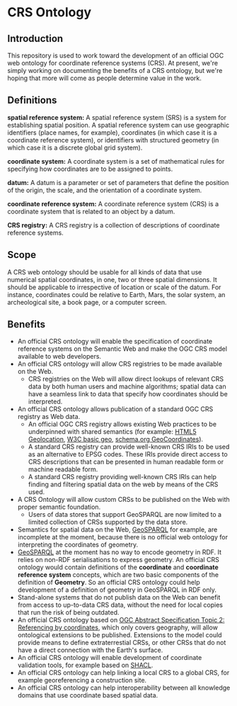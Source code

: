 # CRS Ontology

## Introduction
This repository is used to work toward the development of an official OGC web ontology for coordinate reference systems (CRS).
At present, we're simply working on documenting the benefits of a CRS ontology, but we're hoping that more will come as people determine value in the work.

## Definitions
**spatial reference system:** A spatial reference system (SRS) is a system for establishing spatial position. A spatial reference system can use geographic identifiers (place names, for example), coordinates (in which case it is a coordinate reference system), or identifiers with structured geometry (in which case it is a discrete global grid system).

**coordinate system:** A coordinate system is a set of mathematical rules for specifying how coordinates are to be assigned to points.

**datum:**
A datum is a parameter or set of parameters that define the position of the origin, the scale, and the orientation of a coordinate system.

**coordinate reference system:**
A coordinate reference system (CRS) is a coordinate system that is related to an object by a datum.

**CRS registry:** A CRS registry is a collection of descriptions of coordinate reference systems.

## Scope
A CRS web ontology should be usable for all kinds of data that use numerical spatial coordinates, in one, two or three spatial dimensions. It should be applicable to irrespective of location or scale of the datum. For instance, coordinates could be relative to Earth, Mars, the solar system, an archeological site, a book page, or a computer screen. 

## Benefits
- An official CRS ontology will enable the specification of coordinate reference systems on the Semantic Web and make the OGC CRS model available to web developers.
- An official CRS ontology will allow CRS registries to be made available on the Web.
  - CRS registries on the Web will allow direct lookups of relevant CRS data by both human users and machine algorithms; spatial data can have a seamless link to data that specify how coordinates should be interpreted.
- An official CRS ontology allows publication of a standard OGC CRS registry as Web data.
  - An official OGC CRS registry allows existing Web practices to be underpinned with shared semantics (for example: [HTML5 Geolocation](https://www.w3.org/TR/geolocation/), [W3C basic geo](https://www.w3.org/2003/01/geo/), [schema.org GeoCoordinates](https://schema.org/GeoCoordinates)).
  - A standard CRS registry can provide well-known CRS IRIs to be used as an alternative to EPSG codes. These IRIs provide direct access to CRS descriptions that can be presented in human readable form or machine readable form.
  - A standard CRS registry providing well-known CRS IRIs can help finding and filtering spatial data on the web by means of the CRS used.
- A CRS Ontology will allow custom CRSs to be published on the Web with proper semantic foundation.
  - Users of data stores that support GeoSPARQL are now limited to a limited collection of CRSs supported by the data store.
- Semantics for spatial data on the Web, [GeoSPARQL](https://www.ogc.org/standard/geosparql/) for example, are incomplete at the moment, because there is no official web ontology for interpreting the coordinates of geometry.
- [GeoSPARQL](https://www.ogc.org/standard/geosparql/) at the moment has no way to encode geometry in RDF. It relies on non-RDF serialisations to express geometry. An official CRS ontology would contain definitions of the **coordinate** and **coordinate reference system** concepts, which are two basic components of the definition of **Geometry**. So an official CRS ontology could help development of a definition of geometry in GeoSPARQL in RDF only.
- Stand-alone systems that do not publish data on the Web can benefit from access to up-to-data CRS data, without the need for local copies that run the risk of being outdated.
- An official CRS ontology based on [OGC Abstract Specification Topic 2: Referencing by coordinates](https://docs.opengeospatial.org/as/18-005r4/18-005r4.html), which only covers geography, will allow ontological extensions to be published. Extensions to the model could provide means to define extraterrestial CRSs, or other CRSs that do not have a direct connection with the Earth's surface.
- An official CRS ontology will enable development of coordinate validation tools, for example based on [SHACL](https://www.w3.org/TR/shacl).
- An official CRS ontology can help linking a local CRS to a global CRS, for example georeferencing a construction site.
- An official CRS ontology can help interoperability between all knowledge domains that use coordinate based spatial data.

